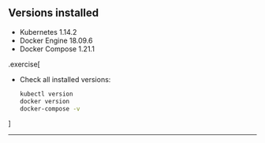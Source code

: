 ## Versions installed

- Kubernetes 1.14.2
- Docker Engine 18.09.6
- Docker Compose 1.21.1

<!-- ##VERSION## -->

.exercise[

- Check all installed versions:
  ```bash
  kubectl version
  docker version
  docker-compose -v
  ```

]

---

